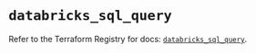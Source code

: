 # `databricks_sql_query`

Refer to the Terraform Registry for docs: [`databricks_sql_query`](https://registry.terraform.io/providers/databricks/databricks/1.50.0/docs/resources/sql_query).
